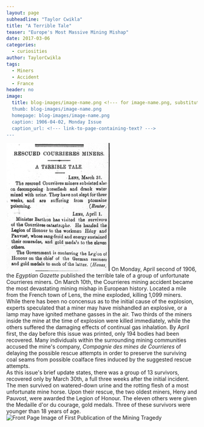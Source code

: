 ```yaml
---
layout: page
subheadline: "Taylor Cwikla"
title: "A Terrible Tale"
teaser: "Europe's Most Massive Mining Mishap"
date: 2017-03-06
categories:
  - curiosities
author: TaylorCwikla
tags:
  - Miners
  - Accident
  - France
header: no
image:
  title: blog-images/image-name.png <!--- for image-name.png, substitute name you've given your image file --->
  thumb: blog-images/image-name.png
  homepage: blog-images/image-name.png
  caption: 1906-04-02, Monday Issue
  caption_url: <!--- link-to-page-containing-text? --->
---
```

![Newspaper Clipping of Rescued Courrier Miners](Rescued-Courrieres-Miners.png)
On Monday, April second of 1906, the _Egyptian Gazette_ published the terrible tale of a group of unfortunate Courrieres miners. On March 10th, the Courrieres mining accident became the most devastating mining mishap in European history. Located a mile from the French town of Lens, the mine exploded, killing 1,099 miners. While there has been no concensus as to the initial cause of the explosion, experts speculated that a miner may have mishandled an explosive, or a lamp may have ignited methane gasses in the air.
Two thirds of the miners inside the mine at the time of explosion were killed immediately, while the others suffered the damaging effects of continual gas inhalation. By April first, the day before this issue was printed, only 194 bodies had been recovered. Many individuals within the surrounding mining communities accused the mine's company, _Compagnie des mines de Courrieres_ of delaying the possible rescue attempts in order to preserve the surviving coal seams from possible coalface fires induced by the suggested rescue attempts.  
As this issue's brief update states, there was a group of 13 survivors, recovered only by March 30th, a full three weeks after the initial incident. The men survived on watered-down urine and the rotting flesh of a most unfortunate mine horse. Upon their rescue, the two oldest miners, Heny and Pauvost, were awarded the Legion of Honour. The eleven others were given the Medaille d'or du courage, gold medals. Three of these survivors were younger than 18 years of age.
![Front Page Image of First Publication of the Mining Tragedy](Mines-de-Courrieres)
[](http://www.history.com/this-day-in-history/mine-explosion-kills-1060-in-france)
[](http://www.mineaccidents.com.au/mine-accident/162/courrieres-mine-disaster-1906)
[](https://seanmunger.com/2014/03/10/fire-in-the-dark-the-astonishing-story-of-the-courrieres-mine-disaster/)
